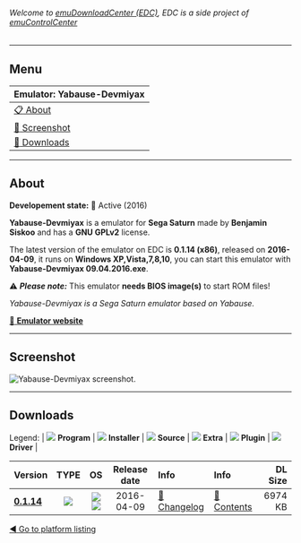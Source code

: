 ###### Welcome to [emuDownloadCenter (EDC)](https://github.com/PhoenixInteractiveNL/emuDownloadCenter/wiki/), EDC is a side project of [emuControlCenter](https://github.com/PhoenixInteractiveNL/emuControlCenter/wiki/)
***
## Menu
| **Emulator: Yabause-Devmiyax** |
|:---------|
| [:clipboard: About](#about) |
| [:sunrise: Screenshot](#screen) |
| [:floppy_disk: Downloads](#downloads) |
***
## About
**Developement state:** :large_blue_circle: Active (2016)

**Yabause-Devmiyax** is a emulator for **Sega Saturn** made by **Benjamin Siskoo** and has a **GNU GPLv2** license.

The latest version of the emulator on EDC is **0.1.14 (x86)**, released on **2016-04-09**, it runs on **Windows XP,Vista,7,8,10**, you can start this emulator with **Yabause-Devmiyax 09.04.2016.exe**.

:warning: _**Please note:**_ This emulator **needs BIOS image(s)** to start ROM files!

_Yabause-Devmiyax is a Sega Saturn emulator based on Yabause._

[:link: **Emulator website**](http://www.tradu-france.com)
***
## Screenshot
![](https://raw.githubusercontent.com/PhoenixInteractiveNL/emuDownloadCenter/master/hooks/yabaused/emulator_screen_01.jpg "Yabause-Devmiyax screenshot.")
***
## Downloads
Legend:
| ![](https://raw.githubusercontent.com/wiki/PhoenixInteractiveNL/emuDownloadCenter/images_misc/icon_program_24.png) **Program** | 
![](https://raw.githubusercontent.com/wiki/PhoenixInteractiveNL/emuDownloadCenter/images_misc/icon_installer_24.png) **Installer** | 
![](https://raw.githubusercontent.com/wiki/PhoenixInteractiveNL/emuDownloadCenter/images_misc/icon_source_code_24.png) **Source** | 
![](https://raw.githubusercontent.com/wiki/PhoenixInteractiveNL/emuDownloadCenter/images_misc/icon_extra_24.png) **Extra** | 
![](https://raw.githubusercontent.com/wiki/PhoenixInteractiveNL/emuDownloadCenter/images_misc/icon_plugin_24.png) **Plugin** | 
![](https://raw.githubusercontent.com/wiki/PhoenixInteractiveNL/emuDownloadCenter/images_misc/icon_driver_24.png) **Driver** | 


| Version  | TYPE | OS | Release date  | Info       | Info       | DL Size    |
|:---------|:----:|:--:|:-------------:|:-----------|:-----------|-----------:|
| [**0.1.14**](https://github.com/PhoenixInteractiveNL/edc-repo0005/raw/master/yabaused/0.1.14.7z) | ![](https://raw.githubusercontent.com/wiki/PhoenixInteractiveNL/emuDownloadCenter/images_misc/icon_program_24.png) | ![](https://raw.githubusercontent.com/wiki/PhoenixInteractiveNL/emuDownloadCenter/images_misc/logo_windows_24.png)![](https://raw.githubusercontent.com/wiki/PhoenixInteractiveNL/emuDownloadCenter/images_misc/icon_32-bit_24.png) | 2016-04-09 | [:page_facing_up: Changelog](https://github.com/PhoenixInteractiveNL/edc-repo0005/blob/master/yabaused/0.1.14_changelog.txt) | [:mag_right: Contents](https://github.com/PhoenixInteractiveNL/edc-repo0005/blob/master/yabaused/0.1.14_contents.txt) | 6974 KB |

[:arrow_backward: Go to platform listing](https://github.com/PhoenixInteractiveNL/emuDownloadCenter/wiki/EDC-Platform-List)
